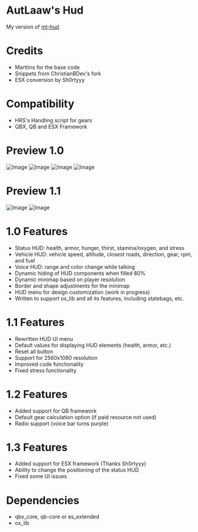 # AutLaaw's Hud
My version of [mt-hud](https://github.com/MT-Scripts/mt-hud)
# Credits
- Marttins for the base code
- Snippets from ChristianBDev's fork
- ESX conversion by Sh0rtyyy

# Compatibility
- HRS's Handling script for gears
- QBX, QB and ESX Framework

# Preview 1.0
![Image](https://i.imgur.com/68Xu9gC.png)
![Image](https://i.imgur.com/ukpoq3O.png)
![Image](https://i.imgur.com/nUy1Pqb.png)
![Image](https://i.imgur.com/FfKHXDk.png)
# Preview 1.1
![Image](https://i.imgur.com/LXiEFMl.png)
![Image](https://i.imgur.com/Yt1M42D.png)

# 1.0 Features
- Status HUD: health, armor, hunger, thirst, stamina/oxygen, and stress
- Vehicle HUD: vehicle speed, altitude, closest roads, direction, gear, rpm, and fuel
- Voice HUD: range and color change while talking
- Dynamic hiding of HUD components when filled 80%
- Dynamic minimap based on player resolution
- Border and shape adjustments for the minimap
- HUD menu for design customization (work in progress)
- Written to support ox_lib and all its features, including statebags, etc.

# 1.1 Features
- Rewritten HUD UI menu
- Default values for displaying HUD elements (health, armor, etc.)
- Reset all button
- Support for 2560x1080 resolution
- Improved code functionality
- Fixed stress functionality

# 1.2 Features
- Added support for QB framework
- Default gear calculation option (if paid resource not used)
- Radio support (voice bar turns purple)

# 1.3 Features
- Added support for ESX framework (Thanks Sh0rtyyy)
- Ability to change the positioning of the status HUD
- Fixed some UI issues

# Dependencies
- qbx_core, qb-core or es_extended
- ox_lib
